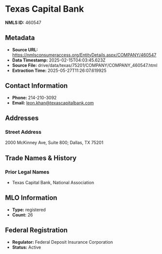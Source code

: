 # Texas Capital Bank

**NMLS ID:** 460547

## Metadata
- **Source URL:** https://nmlsconsumeraccess.org/EntityDetails.aspx/COMPANY/460547
- **Data Timestamp:** 2025-02-15T04:03:45.623Z
- **Source File:** drive/data/texas/75201/COMPANY/COMPANY_460547.html
- **Extraction Time:** 2025-05-27T11:26:07.619925

## Contact Information
- **Phone:** 214-210-3092
- **Email:** leon.khan@texascapitalbank.com

## Addresses
### Street Address
2000 McKinney Ave, Suite 800; Dallas, TX 75201

## Trade Names & History
### Prior Legal Names
- Texas Capital Bank, National Association

## MLO Information
- **Type:** registered
- **Count:** 26

## Federal Registration
- **Regulator:** Federal Deposit Insurance Corporation
- **Status:** Active
